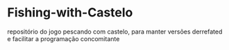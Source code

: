 # Fishing-with-Castelo
repositório do jogo pescando com castelo, para manter versões derrefated e facilitar a programação concomitante  
